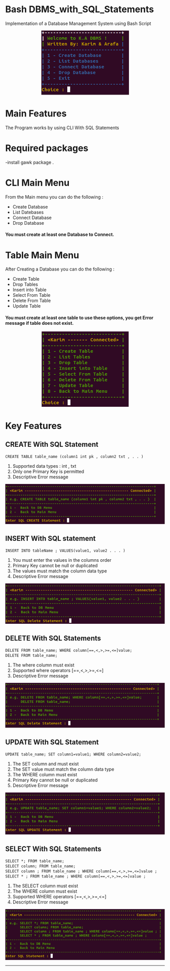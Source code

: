 # Bash DBMS_with_SQL_Statements
Implementation of a Database Management System using Bash Script


<p align="center">
  <img src="DBMS_shots/MainMenu.png">
</p>


# Main Features 

The Program works by using CLI With SQL Statements

# Required packages 

-install gawk package .

# CLI Main Menu

From the Main menu you can do the following :
* Create Database
* List Datebases
* Connect Database
* Drop Database  
#### You must create at least one Database to Connect.

# Table Main Menu

After Creating a Database you can do the following :

* Create Table 
* Drop Tables
* Insert into Table
* Select From Table
* Delete From Table
* Update Table

#### You must create at least one table to use these options, you get Error message if table does not exist.

<p align="center">
  <img  src="DBMS_shots/DBMenu.png">
</p>

# Key Features
## CREATE With SQL Statement 
```
CREATE TABLE table_name (column1 int pk , column2 txt , . . )
```
1. Supported data types : int , txt 
2. Only one Primary Key is permitted
3. Descriptive Error message

<p align="center">
  <img  src="DBMS_shots/CreateMenu.png">
</p>

## INSERT With SQL statement  
```
INSERT INTO tableName ; VALUES(value1, value2 . . . )
```
1. You must enter the values in the columns order
2. Primary Key cannot be null or duplicated
3. The values must match the column data type
4. Descriptive Error message

<p align="center">
  <img  src="DBMS_shots/InsertMenu.png">
</p>

## DELETE With SQL Statements  
```
DELETE FROM table_name; WHERE column[==,<,>,>=,<=]value;  
DELETE FROM table_name; 
```
1. The where column must exist
2. Supported where operators [==,<,>,>=,<=]
3. Descriptive Error message

<p align="center">
  <img  src="DBMS_shots/DeleteMenu.png">
</p>

## UPDATE With SQL Statement 
```
UPDATE table_name; SET column1=value1; WHERE column2=value2;
```
1. The SET column and must exist
2. The SET value must match the column data type
3. The WHERE column must exist
4. Primary Key cannot be null or duplicated
5. Descriptive Error message

<p align="center">
  <img  src="DBMS_shots/UpdateMenu.png">
</p>

## SELECT With SQL Statements 
```
SELECT *; FROM table_name;
SELECT column; FROM table_name;
SELECT column ; FROM table_name ; WHERE column[==,<,>,>=,<=]value ;
SELECT * ; FROM table_name ; WHERE column[==,<,>,>=,<=]value ;

```
1. The SELECT column must exist
3. The WHERE column must exist
4. Supported WHERE operators [==,<,>,>=,<=]
5. Descriptive Error message

<p align="center">
  <img  src="DBMS_shots/SelectMenu.png">
</p>

---



 







